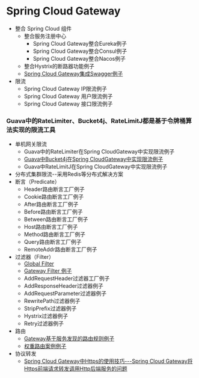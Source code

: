 
# Spring Cloud Gateway
* 整合 Spring Cloud 组件
  * 整合服务注册中心
    * Spring Cloud Gateway整合Eureka例子
    * Spring Cloud Gateway整合Consul例子
    * Spring Cloud Gateway整合Nacos例子  
  * 整合Hystrix的断路器功能例子
  * [Spring Cloud Gateway集成Swagger例子](https://weread.qq.com/web/reader/71d32370716443e271df020k7f632b502707f6ffaa6bf2e)
* 限流
  * Spring Cloud Gateway IP限流例子
  * Spring Cloud Gateway 用户限流例子
  * Spring Cloud Gateway 接口限流例子
### Guava中的RateLimiter、Bucket4j、RateLimitJ都是基于令牌桶算法实现的限流工具
  * 单机网关限流 
    * Guava中的RateLimiter在Spring CloudGateway中实现限流例子
    * [Guava中Bucket4j在Spring CloudGateway中实现限流例子](https://weread.qq.com/web/reader/71d32370716443e271df020k7f632b502707f6ffaa6bf2e)
    * Guava中RateLimitJ在Spring CloudGateway中实现限流例子
  * 分布式集群限流--采用Redis等分布式解决方案
* 断言（Predicate）
  * Header路由断言工厂例子
  * Cookie路由断言工厂例子
  * After路由断言工厂例子
  * Before路由断言工厂例子
  * Between路由断言工厂例子
  * Host路由断言工厂例子 
  * Method路由断言工厂例子
  * Query路由断言工厂例子
  * RemoteAddr路由断言工厂例子
* 过滤器（Filter）
  * [Global Filter](https://weread.qq.com/web/reader/71d32370716443e271df020k6983268026f698d51a198ff)
  * [Gateway Filter 例子](https://weread.qq.com/web/reader/71d32370716443e271df020k6983268026f698d51a198ff)
  * AddRequestHeader过滤器工厂例子
  * AddResponseHeader过滤器例子
  * AddRequestParameter过滤器例子
  * RewritePath过滤器例子
  * StripPrefix过滤器例子
  * Hystrix过滤器例子
  * Retry过滤器例子
* 路由
  * [Gateway基于服务发现的路由规则例子](https://weread.qq.com/web/reader/71d32370716443e271df020k5f9323e026e5f93f9835418)
  * [权重路由案例例子](https://weread.qq.com/web/reader/71d32370716443e271df020k7f632b502707f6ffaa6bf2e)
* 协议转发
  * [Spring Cloud Gateway中Https的使用技巧---Spring Cloud Gateway将Https前端请求转发调用Http后端服务的问题](https://weread.qq.com/web/reader/71d32370716443e271df020k7f632b502707f6ffaa6bf2e)  
